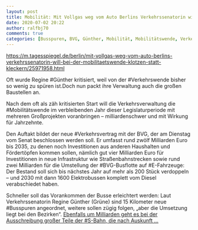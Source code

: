 ```yaml
---
layout: post
title: Mobilität: Mit Vollgas weg vom Auto Berlins Verkehrssenatorin will bei der Mobilitätswende klotzen statt kleckern, aus Der Tagesspiegel
date: 2020-07-02 20:22
author: ralfbj70
comments: true
categories: [Busspuren, BVG, Günther, Mobilität, Mobilitätswende, Verkehrsvertrag, Verkehrswende]
---
```

https://m.tagesspiegel.de/berlin/mit-vollgas-weg-vom-auto-berlins-verkehrssenatorin-will-bei-der-mobilitaetswende-klotzen-statt-kleckern/25971958.html

Oft wurde Regine #Günther kritisiert, weil von der #Verkehrswende bisher so wenig zu spüren ist.Doch nun packt ihre Verwaltung auch die großen Baustellen an.

Nach dem oft als zäh kritisierten Start will die Verkehrsverwaltung die #Mobilitätswende im verbleibenden Jahr dieser Legislaturperiode mit mehreren Großprojekten voranbringen – milliardenschwer und mit Wirkung für Jahrzehnte.

Den Auftakt bildet der neue #Verkehrsvertrag mit der BVG, der am Dienstag vom Senat beschlossen werden soll. Er umfasst rund zwölf Milliarden Euro bis 2035, zu denen noch Investitionen aus anderen Haushalten und Fördertöpfen kommen sollen, nämlich gut vier Milliarden Euro für Investitionen in neue Infrastruktur wie Straßenbahnstrecken sowie rund zwei Milliarden für die Umstellung der #BVG-Busflotte auf #E-Fahrzeuge: Der Bestand soll sich bis nächstes Jahr auf mehr als 200 Stück verdoppeln – und 2030 mit dann 1600 Elektrobussen komplett vom Diesel verabschiedet haben.

Schneller soll das Vorankommen der Busse erleichtert werden: Laut Verkehrssenatorin Regine Günther (Grüne) sind 15 Kilometer neue #Busspuren angeordnet, weitere sollen zügig folgen, „aber die Umsetzung liegt bei den Bezirken“.
<a href="https://m.tagesspiegel.de/berlin/mit-vollgas-weg-vom-auto-berlins-verkehrssenatorin-will-bei-der-mobilitaetswende-klotzen-statt-kleckern/25971958.html">Ebenfalls um Milliarden geht es bei der Ausschreibung großer Teile der #S-Bahn, die nach Auskunft ...</a>
